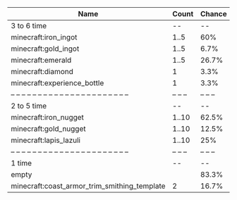 | Name                                         | Count | Chance | Weight | Comment |
| -------------------------------------------- | ----- | ------ | ------ | ------- |
| 3 to 6 time                                  |    -- |     -- |     -- |         |
| minecraft:iron_ingot                         |  1..5 |    60% | 90/150 |         |
| minecraft:gold_ingot                         |  1..5 |   6.7% | 10/150 |         |
| minecraft:emerald                            |  1..5 |  26.7% | 40/150 |         |
| minecraft:diamond                            |     1 |   3.3% |  5/150 |         |
| minecraft:experience_bottle                  |     1 |   3.3% |  5/150 |         |
| – – – – – – – – – – – – – – – – – – – – – –  | – – – | – – –  | – – –  | – – – – |
| 2 to 5 time                                  |    -- |     -- |     -- |         |
| minecraft:iron_nugget                        | 1..10 |  62.5% |  50/80 |         |
| minecraft:gold_nugget                        | 1..10 |  12.5% |  10/80 |         |
| minecraft:lapis_lazuli                       | 1..10 |    25% |  20/80 |         |
| – – – – – – – – – – – – – – – – – – – – – –  | – – – | – – –  | – – –  | – – – – |
| 1 time                                       |    -- |     -- |     -- |         |
| empty                                        |       |  83.3% |    5/6 |         |
| minecraft:coast_armor_trim_smithing_template |     2 |  16.7% |    1/6 |         |